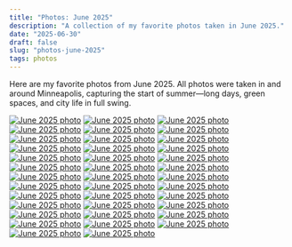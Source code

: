 ```yaml
---
title: "Photos: June 2025"
description: "A collection of my favorite photos taken in June 2025."
date: "2025-06-30"
draft: false
slug: "photos-june-2025"
tags: photos
---
```


<section>
    <p>
        Here are my favorite photos from June 2025. All photos were taken in and around Minneapolis, capturing the start of summer—long days, green spaces, and city life in full swing.
    </p>
    <div id="gallery" class="masonry-gallery">
        <a href="/photos/2025/06/3B6B3BDA-15BD-4DB4-A3FF-50E5D928A318.jpeg" class="glightbox masonry-item" data-gallery="june2025" data-title="June 2025 photo"><img src="/photos/2025/06/3B6B3BDA-15BD-4DB4-A3FF-50E5D928A318.jpeg" alt="June 2025 photo"></a>
        <a href="/photos/2025/06/482C74FA-30F2-487E-B51E-4FAB0795FBD8_1_105_c.jpeg" class="glightbox masonry-item" data-gallery="june2025" data-title="June 2025 photo"><img src="/photos/2025/06/482C74FA-30F2-487E-B51E-4FAB0795FBD8_1_105_c.jpeg" alt="June 2025 photo"></a>
        <a href="/photos/2025/06/80ADEF70-FEDF-44C6-8678-B0D2C5CC944E.jpeg" class="glightbox masonry-item" data-gallery="june2025" data-title="June 2025 photo"><img src="/photos/2025/06/80ADEF70-FEDF-44C6-8678-B0D2C5CC944E.jpeg" alt="June 2025 photo"></a>
        <a href="/photos/2025/06/875D510E-B96B-48C5-875A-F187D824AF5A.jpeg" class="glightbox masonry-item" data-gallery="june2025" data-title="June 2025 photo"><img src="/photos/2025/06/875D510E-B96B-48C5-875A-F187D824AF5A.jpeg" alt="June 2025 photo"></a>
        <a href="/photos/2025/06/A07F2C1C-DAA5-4412-B45D-8F6D90ECEAB4.jpeg" class="glightbox masonry-item" data-gallery="june2025" data-title="June 2025 photo"><img src="/photos/2025/06/A07F2C1C-DAA5-4412-B45D-8F6D90ECEAB4.jpeg" alt="June 2025 photo"></a>
        <a href="/photos/2025/06/AA02072F-4958-42BA-ADF2-9E4AB1B9B3F8.jpeg" class="glightbox masonry-item" data-gallery="june2025" data-title="June 2025 photo"><img src="/photos/2025/06/AA02072F-4958-42BA-ADF2-9E4AB1B9B3F8.jpeg" alt="June 2025 photo"></a>
        <a href="/photos/2025/06/AEE27000-7A5A-4756-B724-373FBF4DC037.jpeg" class="glightbox masonry-item" data-gallery="june2025" data-title="June 2025 photo"><img src="/photos/2025/06/AEE27000-7A5A-4756-B724-373FBF4DC037.jpeg" alt="June 2025 photo"></a>
        <a href="/photos/2025/06/IMG_2463.jpeg" class="glightbox masonry-item" data-gallery="june2025" data-title="June 2025 photo"><img src="/photos/2025/06/IMG_2463.jpeg" alt="June 2025 photo"></a>
        <a href="/photos/2025/06/IMG_2584_VSCO.jpeg" class="glightbox masonry-item" data-gallery="june2025" data-title="June 2025 photo"><img src="/photos/2025/06/IMG_2584_VSCO.jpeg" alt="June 2025 photo"></a>
        <a href="/photos/2025/06/IMG_2585.jpeg" class="glightbox masonry-item" data-gallery="june2025" data-title="June 2025 photo"><img src="/photos/2025/06/IMG_2585.jpeg" alt="June 2025 photo"></a>
        <a href="/photos/2025/06/IMG_2586_VSCO.jpeg" class="glightbox masonry-item" data-gallery="june2025" data-title="June 2025 photo"><img src="/photos/2025/06/IMG_2586_VSCO.jpeg" alt="June 2025 photo"></a>
        <a href="/photos/2025/06/IMG_2588_VSCO.jpeg" class="glightbox masonry-item" data-gallery="june2025" data-title="June 2025 photo"><img src="/photos/2025/06/IMG_2588_VSCO.jpeg" alt="June 2025 photo"></a>
        <a href="/photos/2025/06/IMG_2659.jpeg" class="glightbox masonry-item" data-gallery="june2025" data-title="June 2025 photo"><img src="/photos/2025/06/IMG_2659.jpeg" alt="June 2025 photo"></a>
        <a href="/photos/2025/06/R0001430_VSCO.jpeg" class="glightbox masonry-item" data-gallery="june2025" data-title="June 2025 photo"><img src="/photos/2025/06/R0001430_VSCO.jpeg" alt="June 2025 photo"></a>
        <a href="/photos/2025/06/R0001431_VSCO.jpeg" class="glightbox masonry-item" data-gallery="june2025" data-title="June 2025 photo"><img src="/photos/2025/06/R0001431_VSCO.jpeg" alt="June 2025 photo"></a>
        <a href="/photos/2025/06/R0001458_VSCO.jpeg" class="glightbox masonry-item" data-gallery="june2025" data-title="June 2025 photo"><img src="/photos/2025/06/R0001458_VSCO.jpeg" alt="June 2025 photo"></a>
        <a href="/photos/2025/06/R0001461_VSCO.jpeg" class="glightbox masonry-item" data-gallery="june2025" data-title="June 2025 photo"><img src="/photos/2025/06/R0001461_VSCO.jpeg" alt="June 2025 photo"></a>
        <a href="/photos/2025/06/R0001470_VSCO.jpeg" class="glightbox masonry-item" data-gallery="june2025" data-title="June 2025 photo"><img src="/photos/2025/06/R0001470_VSCO.jpeg" alt="June 2025 photo"></a>
        <a href="/photos/2025/06/R0001488.jpeg" class="glightbox masonry-item" data-gallery="june2025" data-title="June 2025 photo"><img src="/photos/2025/06/R0001488.jpeg" alt="June 2025 photo"></a>
        <a href="/photos/2025/06/R0001493.jpeg" class="glightbox masonry-item" data-gallery="june2025" data-title="June 2025 photo"><img src="/photos/2025/06/R0001493.jpeg" alt="June 2025 photo"></a>
        <a href="/photos/2025/06/R0001494.jpeg" class="glightbox masonry-item" data-gallery="june2025" data-title="June 2025 photo"><img src="/photos/2025/06/R0001494.jpeg" alt="June 2025 photo"></a>
        <a href="/photos/2025/06/R0001525.jpeg" class="glightbox masonry-item" data-gallery="june2025" data-title="June 2025 photo"><img src="/photos/2025/06/R0001525.jpeg" alt="June 2025 photo"></a>
        <a href="/photos/2025/06/R0001526.jpeg" class="glightbox masonry-item" data-gallery="june2025" data-title="June 2025 photo"><img src="/photos/2025/06/R0001526.jpeg" alt="June 2025 photo"></a>
        <a href="/photos/2025/06/R0001529_VSCO.jpeg" class="glightbox masonry-item" data-gallery="june2025" data-title="June 2025 photo"><img src="/photos/2025/06/R0001529_VSCO.jpeg" alt="June 2025 photo"></a>
        <a href="/photos/2025/06/R0001530.jpeg" class="glightbox masonry-item" data-gallery="june2025" data-title="June 2025 photo"><img src="/photos/2025/06/R0001530.jpeg" alt="June 2025 photo"></a>
        <a href="/photos/2025/06/R0001533.jpeg" class="glightbox masonry-item" data-gallery="june2025" data-title="June 2025 photo"><img src="/photos/2025/06/R0001533.jpeg" alt="June 2025 photo"></a>
        <a href="/photos/2025/06/R0001534.jpeg" class="glightbox masonry-item" data-gallery="june2025" data-title="June 2025 photo"><img src="/photos/2025/06/R0001534.jpeg" alt="June 2025 photo"></a>
        <a href="/photos/2025/06/R0001540.jpeg" class="glightbox masonry-item" data-gallery="june2025" data-title="June 2025 photo"><img src="/photos/2025/06/R0001540.jpeg" alt="June 2025 photo"></a>
        <a href="/photos/2025/06/R0001542.jpeg" class="glightbox masonry-item" data-gallery="june2025" data-title="June 2025 photo"><img src="/photos/2025/06/R0001542.jpeg" alt="June 2025 photo"></a>
        <a href="/photos/2025/06/R0001552.jpeg" class="glightbox masonry-item" data-gallery="june2025" data-title="June 2025 photo"><img src="/photos/2025/06/R0001552.jpeg" alt="June 2025 photo"></a>
        <a href="/photos/2025/06/R0001555.jpeg" class="glightbox masonry-item" data-gallery="june2025" data-title="June 2025 photo"><img src="/photos/2025/06/R0001555.jpeg" alt="June 2025 photo"></a>
        <a href="/photos/2025/06/R0001564.jpeg" class="glightbox masonry-item" data-gallery="june2025" data-title="June 2025 photo"><img src="/photos/2025/06/R0001564.jpeg" alt="June 2025 photo"></a>
        <a href="/photos/2025/06/R0001565_VSCO.jpeg" class="glightbox masonry-item" data-gallery="june2025" data-title="June 2025 photo"><img src="/photos/2025/06/R0001565_VSCO.jpeg" alt="June 2025 photo"></a>
        <a href="/photos/2025/06/R0001569.jpeg" class="glightbox masonry-item" data-gallery="june2025" data-title="June 2025 photo"><img src="/photos/2025/06/R0001569.jpeg" alt="June 2025 photo"></a>
        <a href="/photos/2025/06/R0001573.jpeg" class="glightbox masonry-item" data-gallery="june2025" data-title="June 2025 photo"><img src="/photos/2025/06/R0001573.jpeg" alt="June 2025 photo"></a>
        <a href="/photos/2025/06/R0001576.jpeg" class="glightbox masonry-item" data-gallery="june2025" data-title="June 2025 photo"><img src="/photos/2025/06/R0001576.jpeg" alt="June 2025 photo"></a>
        <a href="/photos/2025/06/R0001612.jpeg" class="glightbox masonry-item" data-gallery="june2025" data-title="June 2025 photo"><img src="/photos/2025/06/R0001612.jpeg" alt="June 2025 photo"></a>
        <a href="/photos/2025/06/R0001626.jpeg" class="glightbox masonry-item" data-gallery="june2025" data-title="June 2025 photo"><img src="/photos/2025/06/R0001626.jpeg" alt="June 2025 photo"></a>
    </div>
</section>
<script>
  document.addEventListener("DOMContentLoaded", function() {
    if (window.GLightbox) {
      GLightbox({
        selector: '.glightbox',
        loop: true,
        touchNavigation: true,
        closeButton: true,
        zoomable: true,
        draggable: true
      });
    }
  });
</script>
